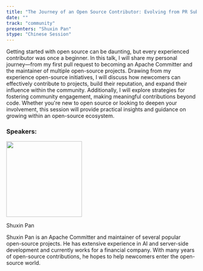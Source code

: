 ```yaml
---
title: "The Journey of an Open Source Contributor: Evolving from PR Submissions to Project Maintenance"
date: ""
track: "community"
presenters: "Shuxin Pan"
stype: "Chinese Session"
---
```


Getting started with open source can be daunting, but every experienced contributor was once a beginner. In this talk, I will share my personal journey—from my first pull request to becoming an Apache Committer and the maintainer of multiple open-source projects. Drawing from my experience open-source initiatives, I will discuss how newcomers can effectively contribute to projects, build their reputation, and expand their influence within the community. Additionally, I will explore strategies for fostering community engagement, making meaningful contributions beyond code. Whether you're new to open source or looking to deepen your involvement, this session will provide practical insights and guidance on growing within an open-source ecosystem.

### Speakers:


<img src="https://sessionize.com/image/6fb0-400o400o1-PEobn7xbiQsRk7JmKQ6i9W.jpg" width="200" /><br/>

Shuxin Pan

Shuxin Pan is an Apache Committer and maintainer of several popular open-source projects. He has extensive experience in AI and server-side development and currently works for a financial company. With many years of open-source contributions, he hopes to help newcomers enter the open-source world.


